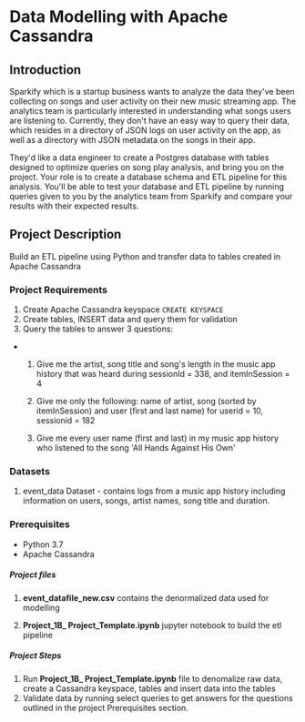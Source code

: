 # Data Modelling with Apache Cassandra

## Introduction

Sparkify which is a startup business wants to analyze the data they've been collecting on songs and user activity on their new music streaming app. The analytics team is particularly interested in understanding what songs users are listening to. Currently, they don't have an easy way to query their data, which resides in a directory of JSON logs on user activity on the app, as well as a directory with JSON metadata on the songs in their app.

They'd like a data engineer to create a Postgres database with tables designed to optimize queries on song play analysis, and bring you on the project. Your role is to create a database schema and ETL pipeline for this analysis. You'll be able to test your database and ETL pipeline by running queries given to you by the analytics team from Sparkify and compare your results with their expected results.

## Project Description

Build an ETL pipeline using Python and transfer data to tables created in Apache Cassandra

### Project Requirements

1. Create Apache Cassandra keyspace ```CREATE KEYSPACE```
2. Create tables, INSERT data and query them for validation
3. Query the tables to answer 3 questions:
  -
      1. Give me the artist, song title and song's length in the music app history that was heard during sessionId = 338, and itemInSession = 4

      2. Give me only the following: name of artist, song (sorted by itemInSession) and user (first and last name) for userid = 10, sessionid = 182

      3. Give me every user name (first and last) in my music app history who listened to the song 'All Hands Against His Own'
### Datasets

1. event_data Dataset - contains logs from a music app history including information on users, songs, artist names, song title and duration.

### Prerequisites

- Python 3.7
- Apache Cassandra


##### Project files
1. **event_datafile_new.csv** contains the denormalized data used for modelling

2. **Project_1B_ Project_Template.ipynb** jupyter notebook to build the etl pipeline


##### Project Steps

1. Run **Project_1B_ Project_Template.ipynb** file to denomalize raw data, create a Cassandra keyspace, tables and insert data into the tables
2. Validate data by running select queries to get answers for the questions outlined in the project Prerequisites section. 
